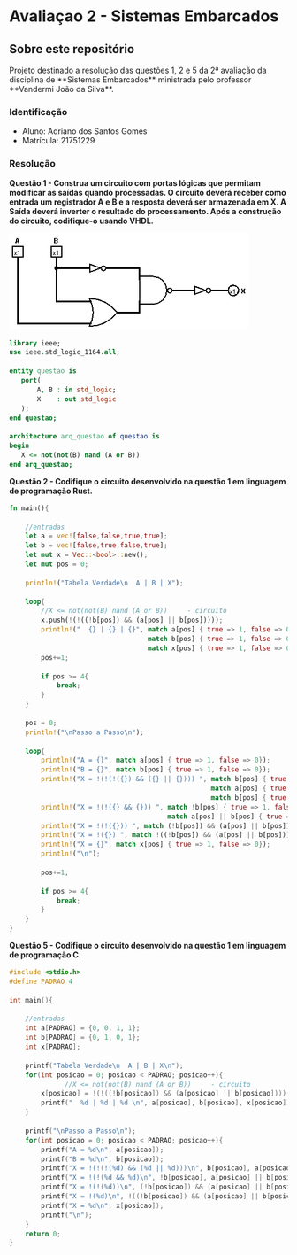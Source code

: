 # Avaliaçao 2 - Sistemas Embarcados
 
 ## Sobre este repositório
 <p>Projeto destinado a resolução das questões 1, 2 e 5 da 2ª avaliação da disciplina de **Sistemas Embarcados** ministrada pelo professor **Vandermi João da Silva**.</p>
 
 ### Identificação
 - Aluno: Adriano dos Santos Gomes
 - Matrícula: 21751229

 ### Resolução
 **Questão 1 - Construa um circuito com portas lógicas que permitam modificar as saídas quando processadas. O circuito deverá receber como entrada um registrador A e B e a resposta deverá ser armazenada em X. A Saída deverá inverter o resultado do processamento. Após a construção do circuito, codifique-o usando VHDL.**
 
 ![circuito](https://github.com/GomesAdriano/Avaliacao2-Embarcados/blob/main/Quest%C3%B5es/Quest%C3%A3o%201/Circuito.png?raw=true)
 
 ~~~VHDL
 library ieee;
 use ieee.std_logic_1164.all;

 entity questao is
	port(
		A, B : in std_logic;
		X    : out std_logic
	);
 end questao;

 architecture arq_questao of questao is
 begin
	X <= not(not(B) nand (A or B))
 end arq_questao;
 ~~~

 **Questão 2 - Codifique o circuito desenvolvido na questão 1 em linguagem de programação Rust.**
~~~rust
fn main(){
    
    //entradas
    let a = vec![false,false,true,true];
    let b = vec![false,true,false,true];
    let mut x = Vec::<bool>::new();
    let mut pos = 0;
    
    println!("Tabela Verdade\n  A | B | X");
    
    loop{
        //X <= not(not(B) nand (A or B))     - circuito
        x.push(!(!((!b[pos]) && (a[pos] || b[pos]))));
        println!("  {} | {} | {}", match a[pos] { true => 1, false => 0},
                                   match b[pos] { true => 1, false => 0},
                                   match x[pos] { true => 1, false => 0});
        pos+=1;
        
        if pos >= 4{
            break;
        }
    }
    
    pos = 0;
    println!("\nPasso a Passo\n");
    
    loop{
        println!("A = {}", match a[pos] { true => 1, false => 0});
        println!("B = {}", match b[pos] { true => 1, false => 0});
        println!("X = !(!(!({}) && ({} || {}))) ", match b[pos] { true => 1, false => 0},
                                                   match a[pos] { true => 1, false => 0},
                                                   match b[pos] { true => 1, false => 0});
        println!("X = !(!({} && {})) ", match !b[pos] { true => 1, false => 0},
                                        match a[pos] || b[pos] { true => 1, false => 0});
        println!("X = !(!({})) ", match (!b[pos]) && (a[pos] || b[pos]) { true => 1, false => 0});
        println!("X = !({}) ", match !((!b[pos]) && (a[pos] || b[pos])) { true => 1, false => 0});
        println!("X = {}", match x[pos] { true => 1, false => 0});
        println!("\n");
                                 
        pos+=1;
        
        if pos >= 4{
            break;
        }
    }
}
~~~

**Questão 5 - Codifique o circuito desenvolvido na questão 1 em linguagem de programação C.**
~~~c
#include <stdio.h>
#define PADRAO 4

int main(){
    
    //entradas
    int a[PADRAO] = {0, 0, 1, 1};
    int b[PADRAO] = {0, 1, 0, 1};
    int x[PADRAO];
    
    printf("Tabela Verdade\n  A | B | X\n");
    for(int posicao = 0; posicao < PADRAO; posicao++){
              //X <= not(not(B) nand (A or B))     - circuito
        x[posicao] = !(!((!b[posicao]) && (a[posicao] || b[posicao])));
        printf("  %d | %d | %d \n", a[posicao], b[posicao], x[posicao]);
    }
    
    printf("\nPasso a Passo\n");
    for(int posicao = 0; posicao < PADRAO; posicao++){
        printf("A = %d\n", a[posicao]);
        printf("B = %d\n", b[posicao]);
        printf("X = !(!(!(%d) && (%d || %d)))\n", b[posicao], a[posicao], b[posicao]);
        printf("X = !(!(%d && %d)\n", !b[posicao], a[posicao] || b[posicao]);
        printf("X = !(!(%d))\n", (!b[posicao]) && (a[posicao] || b[posicao]));
        printf("X = !(%d)\n", !((!b[posicao]) && (a[posicao] || b[posicao])));
        printf("X = %d\n", x[posicao]);
        printf("\n");
    }
    return 0;
}
~~~


